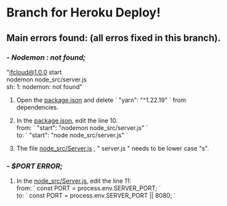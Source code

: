 # Branch for Heroku Deploy!

## Main errors found: (all erros fixed in this branch).

### - *Nodemon : not found;*
  
  "ifcloud@1.0.0 start <br>
  nodemon node_src/server.js <br>
  sh: 1: nodemon: not found"
  
1. Open the [package.json](package.json) and delete ´ "yarn": "^1.22.19" ´ from dependencies.
2. In the [package.json](package.json), edit the line 10. <br>
from: ´ "start": "nodemon node_src/server.js" ´ <br>
to: ´ "start": "node node_src/server.js" ´

3. The file [node_src/Server.js](node_src/server.js) , " server.js " needs to be lower case "s".

### - *$PORT ERROR;*

1. In the [node_src/Server.js](node_src/server.js), edit the line 11: <br>
from: ´ const PORT = process.env.SERVER_PORT; ´ <br>
to: ´ const PORT = process.env.SERVER_PORT || 8080; ´
   

   



  
